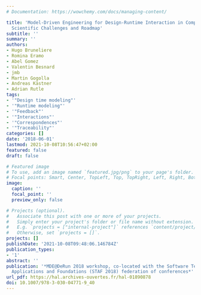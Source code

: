 ```yaml
---
# Documentation: https://wowchemy.com/docs/managing-content/

title: 'Model-Driven Engineering for Design-Runtime Interaction in Complex Systems:
  Scientific Challenges and Roadmap'
subtitle: ''
summary: ''
authors:
- Hugo Bruneliere
- Romina Eramo
- Abel Gomez
- Valentin Besnard
- jmb 
- Martin Gogolla
- Andreas Kästner
- Adrian Rutle
tags:
- '"Design time modeling"'
- '"Runtime modeling"'
- '"Feedback"'
- '"Interactions"'
- '"Correspondences"'
- '"Traceability"'
categories: []
date: '2018-06-01'
lastmod: 2021-10-08T10:56:47+02:00
featured: false
draft: false

# Featured image
# To use, add an image named `featured.jpg/png` to your page's folder.
# Focal points: Smart, Center, TopLeft, Top, TopRight, Left, Right, BottomLeft, Bottom, BottomRight.
image:
  caption: ''
  focal_point: ''
  preview_only: false

# Projects (optional).
#   Associate this post with one or more of your projects.
#   Simply enter your project's folder or file name without extension.
#   E.g. `projects = ["internal-project"]` references `content/project/deep-learning/index.md`.
#   Otherwise, set `projects = []`.
projects: []
publishDate: '2021-10-08T09:48:06.146784Z'
publication_types:
- '1'
abstract: ''
publication: '*MDE@DeRun 2018 workshop, co-located with the Software Technologies:
  Applications and Foundations (STAF 2018) federation of conferences*'
url_pdf: https://hal.archives-ouvertes.fr/hal-01890878
doi: 10.1007/978-3-030-04771-9_40
---
```

